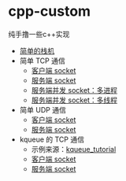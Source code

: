 # cpp-custom
纯手撸一些c++实现

- [简单的栈机](./virtual-stack-machine.cpp)
- 简单 TCP 通信
    - [客户端 socket](./tcp-socket-client.cpp)
    - [服务端 socket](./tcp-socket-server.cpp)
    - [服务端并发 socket：多进程](./tcp-socket-server-process.cpp)
    - [服务端并发 socket：多线程](./tcp-socket-server-thread.cpp)
- 简单 UDP 通信
    - [客户端 socket](./udp-socket-client.cpp)
    - [服务端 socket](./udp-socket-server.cpp)
- kqueue 的 TCP 通信
    - 示例来源：[kqueue_tutorial](https://wiki.netbsd.org/tutorials/kqueue_tutorial/)
    - [客户端 socket](kqueue-tcp-socket-client.cpp)
    - [服务端 socket](kqueue-tcp-socket-server.cpp)